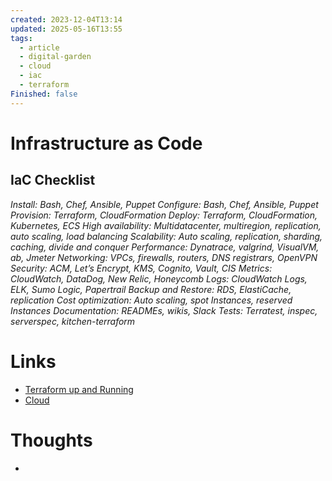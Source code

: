 ```yaml
---
created: 2023-12-04T13:14
updated: 2025-05-16T13:55
tags:
  - article
  - digital-garden
  - cloud
  - iac
  - terraform
Finished: false
---
```


# Infrastructure as Code


## IaC Checklist 
*Install: Bash, Chef, Ansible, Puppet*
*Configure: Bash, Chef, Ansible, Puppet*
*Provision: Terraform, CloudFormation*
*Deploy: Terraform, CloudFormation, Kubernetes, ECS*
*High availability: Multidatacenter, multiregion, replication, auto scaling, load balancing*
*Scalability: Auto scaling, replication, sharding, caching, divide and conquer*
*Performance: Dynatrace, valgrind, VisualVM, ab, Jmeter*
*Networking: VPCs, firewalls, routers, DNS registrars, OpenVPN*
*Security: ACM, Let’s Encrypt, KMS, Cognito, Vault, CIS*
*Metrics: CloudWatch, DataDog, New Relic, Honeycomb*
*Logs: CloudWatch Logs, ELK, Sumo Logic, Papertrail*
*Backup and Restore: RDS, ElastiCache, replication*
*Cost optimization: Auto scaling, spot Instances, reserved Instances*
*Documentation: READMEs, wikis, Slack*
*Tests: Terratest, inspec, serverspec, kitchen-terraform*
# Links
- [Terraform up and Running](../Books/Book%20Reviews/Programming/Terraform%20up%20and%20Running.md)
- [Cloud](Cloud.md)
# Thoughts 
- 


